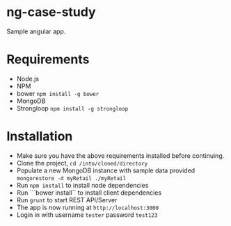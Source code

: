 # ng-case-study
Sample angular app.

# Requirements
- Node.js
- NPM
- bower  ```npm install -g bower```
- MongoDB
- Strongloop ```npm install -g strongloop```


# Installation
- Make sure you have the above requirements installed before continuing.
- Clone the project, ```cd /into/cloned/directory```
- Populate a new MongoDB instance with sample data provided ```mongorestore -d myRetail ./myRetail```
- Run ```npm install``` to install node dependencies
- Run ```bower install`` to install client dependencies
- Run ```grunt``` to start REST API/Server
- The app is now running at ```http://localhost:3000```
- Login in with username ```tester``` password ```test123```
